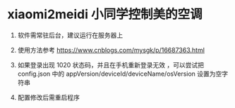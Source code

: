 # xiaomi2meidi  小同学控制美的空调 

1. 软件需常驻后台，建议运行在服务器上

2. 使用方法参考  https://www.cnblogs.com/mysgk/p/16687363.html

3. 如果登录出现 1020 状态码，并且在手机重新登录无效 ，可以尝试把 config.json 中的 appVersion/deviceId/deviceName/osVersion 设置为空字符串

4. 配置修改后需重启程序
